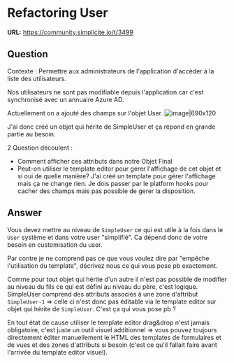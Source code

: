 # Refactoring User

**URL:** https://community.simplicite.io/t/3499

## Question
Contexte : Permettre aux administrateurs de l'application d'accèder à la liste des utilisateurs.

Nos utilisateurs ne sont pas modifiable depuis l'application car c'est synchronisé avec un annuaire Azure AD.

Actuellement on a ajouté des champs sur l'objet User.
![image|690x120](upload://zEPOrQ5kimketpoNJnDdRcn1YSV.png)

J'ai donc créé un objet qui hérite de SimpleUser et ça répond en grande partie au besoin.

2 Question découlent :
- Comment afficher ces attributs dans notre Objet Final
- Peut-on utiliser le template editor pour gerer l'affichage de cet objet et si oui de quelle manière? J'ai créé un template pour gérer l'affichage mais ça ne change rien. Je dois passer par le platform  hooks pour cacher des champs mais pas possible de gerer la disposition.

## Answer
Vous devez mettre au niveau de `SimpleUser` ce qui est utile à la fois dans le `User` système et dans votre user "simplifié".  Ca dépend donc de votre besoin en customisation du user.

Par contre je ne comprend pas ce que vous voulez dire par "empêche l'utilisation du template", décrivez nous ce qui vous pose pb exactement. 

Comme pour tout objet qui hérite d'un autre il n'est pas possible de modifier au niveau du fils ce qui est défini au niveau du père, c'est logique. SimpleUser comprend des attributs associés à une zone d'attribut `SimpleUser-1` => celle ci n'est donc pas éditable via le template editor sur objet qui hérite de `SimpleUser`.  C'est ça qui vous pose pb ?

En tout état de cause utiliser le template editor drag&drop n'est jamais obligatoire, c'est juste un outil visuel additionnel => vous pouvez toujours directement éditer manuellement le HTML des templates de formulaires et de vues et des zones d'attributs si besoin (c'est ce qu'il fallait faire avant l'arrivée du template editor visuel).
